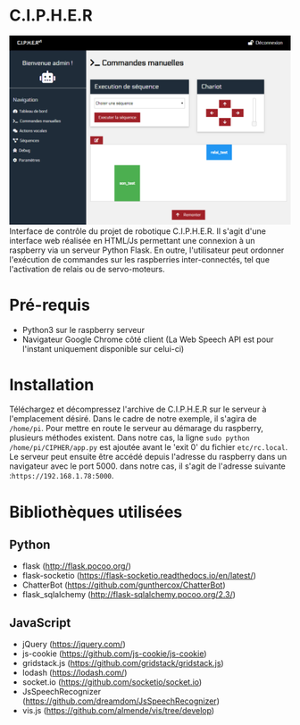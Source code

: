# **C.I.P.H.E.R**
![alt text](https://raw.githubusercontent.com/valorun/CIPHER/dev/app/static/img/capture.png)
Interface de contrôle du projet de robotique C.I.P.H.E.R. Il s'agit d'une interface web réalisée en HTML/Js permettant une connexion à un raspberry via un serveur Python Flask. En outre, l'utilisateur peut ordonner l'exécution de commandes sur les raspberries inter-connectés, tel que l'activation de relais ou de servo-moteurs.
# Pré-requis
- Python3 sur le raspberry serveur
- Navigateur Google Chrome côté client (La Web Speech API est pour l'instant uniquement disponible sur celui-ci)
# Installation
Téléchargez et décompressez l'archive de C.I.P.H.E.R sur le serveur à l'emplacement désiré.
Dans le cadre de notre exemple, il s'agira de ```/home/pi```.
Pour mettre en route le serveur au démarage du raspberry, plusieurs méthodes existent.
Dans notre cas, la ligne ```sudo python /home/pi/CIPHER/app.py``` est ajoutée avant le 'exit 0' du fichier ```etc/rc.local```.
Le serveur peut ensuite être accédé depuis l'adresse du raspberry dans un navigateur avec le port 5000. dans notre cas, il s'agit de l'adresse suivante :```https://192.168.1.78:5000```.

# Bibliothèques utilisées
## Python
- flask (http://flask.pocoo.org/)
- flask-socketio (https://flask-socketio.readthedocs.io/en/latest/)
- ChatterBot (https://github.com/gunthercox/ChatterBot)
- flask_sqlalchemy (http://flask-sqlalchemy.pocoo.org/2.3/)

## JavaScript
- jQuery (https://jquery.com/)
- js-cookie (https://github.com/js-cookie/js-cookie)
- gridstack.js (https://github.com/gridstack/gridstack.js)
- lodash (https://lodash.com/)
- socket.io (https://github.com/socketio/socket.io)
- JsSpeechRecognizer (https://github.com/dreamdom/JsSpeechRecognizer)
- vis.js (https://github.com/almende/vis/tree/develop)
